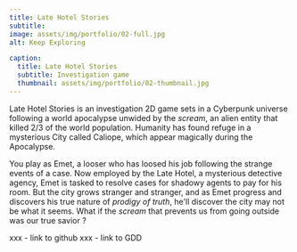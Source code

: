```yaml
---
title: Late Hotel Stories
subtitle:
image: assets/img/portfolio/02-full.jpg
alt: Keep Exploring

caption:
  title: Late Hotel Stories
  subtitle: Investigation game
  thumbnail: assets/img/portfolio/02-thumbnail.jpg
---
```


Late Hotel Stories is an investigation 2D game sets in a Cyberpunk universe following a world apocalypse unwided by the *scream*, an alien entity that killed 2/3 of the world population. Humanity has found refuge in a mysterious City called Caliope, which appear magically during the Apocalypse.

You play as Emet, a looser who has loosed his job following the strange events of a case. Now employed by the Late Hotel, a mysterious detective agency, Emet is tasked to resolve cases for shadowy agents to pay for his room. But the city grows stranger and stranger, and as Emet progress and discovers his true nature of *prodigy of truth*, he'll discover the city may not be what it seems. What if the *scream* that prevents us from going outside was our true savior ?

xxx - link to github
xxx - link to GDD